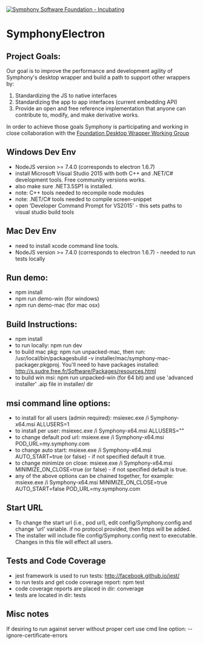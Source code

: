 [![Symphony Software Foundation - Incubating](https://cdn.rawgit.com/symphonyoss/contrib-toolbox/master/images/ssf-badge-incubating.svg)](https://symphonyoss.atlassian.net/wiki/display/FM/Incubating)

# SymphonyElectron

## Project Goals:

Our goal is to improve the performance and development agility of Symphony's desktop wrapper and build a path to support other wrappers by:

1. Standardizing the JS to native interfaces
2. Standardizing the app to app interfaces (current embedding API)
3. Provide an open and free reference implementation that anyone can contribute to, modify, and make derivative works.

In order to achieve those goals Symphony is participating and working in close collaboration with the [Foundation Desktop Wrapper Working Group](https://symphonyoss.atlassian.net/wiki/display/WGDWAPI/Working+Group+-+Desktop+Wrapper+API)

## Windows Dev Env
- NodeJS version >= 7.4.0 (corresponds to electron 1.6.7)
- install Microsoft Visual Studio 2015 with both C++ and .NET/C# development tools. Free community versions works.
- also make sure .NET3.5SP1 is installed.
- note: C++ tools needed to recompile node modules
- note: .NET/C# tools needed to compile screen-snippet
- open 'Developer Command Prompt for VS2015' - this sets paths to visual studio build tools

## Mac Dev Env
- need to install xcode command line tools.
- NodeJS version >= 7.4.0 (corresponds to electron 1.6.7) - needed to run tests locally

## Run demo:
- npm install
- npm run demo-win (for windows)
- npm run demo-mac (for mac osx)

## Build Instructions:
- npm install
- to run locally: npm run dev
- to build mac pkg: npm run unpacked-mac, then run: /usr/local/bin/packagesbuild -v installer/mac/symphony-mac-packager.pkgproj.  You'll need to have packages installed: http://s.sudre.free.fr/Software/Packages/resources.html
- to build win msi: npm run unpacked-win (for 64 bit) and use 'advanced installer' .aip file in installer/ dir

## msi command line options:
- to install for all users (admin required): msiexec.exe /i Symphony-x64.msi ALLUSERS=1
- to install per user: msiexec.exe /i Symphony-x64.msi ALLUSERS=""
- to change default pod url: msiexe.exe /i Symphony-x64.msi POD_URL=my.symphony.com
- to change auto start: msiexe.exe /i Symphony-x64.msi AUTO_START=true (or false) - if not specified default it true.
- to change minimize on close: msiexe.exe /i Symphony-x64.msi MINIMIZE_ON_CLOSE=true (or false) - if not specified default is true.
- any of the above options can be chained together, for example: msiexe.exe /i Symphony-x64.msi MINIMIZE_ON_CLOSE=true AUTO_START=false POD_URL=my.symphony.com

## Start URL
- To change the start url (i.e., pod url), edit config/Symphony.config and change 'url' variable. if no protocol provided, then https will be added.
- The installer will include file config/Symphony.config next to executable. Changes in this file will effect all users.  

## Tests and Code Coverage
- jest framework is used to run tests: http://facebook.github.io/jest/
- to run tests and get code coverage report: npm test
- code coverage reports are placed in dir: converage
- tests are located in dir: tests

## Misc notes
If desiring to run against server without proper cert use cmd line option: --ignore-certificate-errors
